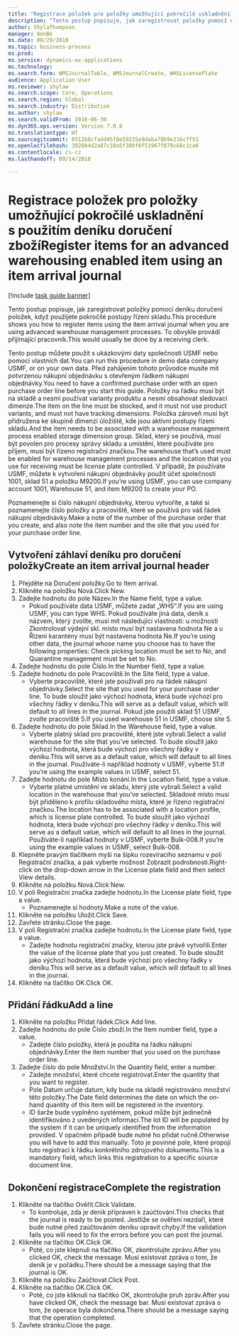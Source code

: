 ```yaml
--- 
title: "Registrace položek pro položky umožňující pokročilé uskladnění s použitím deníku doručení zboží"
description: "Tento postup popisuje, jak zaregistrovat položky pomocí deníku doručení položek, když použijete pokročilé postupy řízení skladu."
author: ShylaThompson
manager: AnnBe
ms.date: 08/29/2018
ms.topic: business-process
ms.prod: 
ms.service: dynamics-ax-applications
ms.technology: 
ms.search.form: WMSJournalTable, WMSJournalCreate, WHSLicensePlate
audience: Application User
ms.reviewer: shylaw
ms.search.scope: Core, Operations
ms.search.region: Global
ms.search.industry: Distribution
ms.author: shylaw
ms.search.validFrom: 2016-06-30
ms.dyn365.ops.version: Version 7.0.0
ms.translationtype: HT
ms.sourcegitcommit: 0312b8cfadd45f8e59225e9daba78b9e216cff51
ms.openlocfilehash: 392884d2a87c10a5f38bf6f51967f879c68c1ca6
ms.contentlocale: cs-cz
ms.lasthandoff: 09/14/2018

---
```

# <a name="register-items-for-an-advanced-warehousing-enabled-item-using-an-item-arrival-journal"></a><span data-ttu-id="2b08f-103">Registrace položek pro položky umožňující pokročilé uskladnění s použitím deníku doručení zboží</span><span class="sxs-lookup"><span data-stu-id="2b08f-103">Register items for an advanced warehousing enabled item using an item arrival journal</span></span>

[!include [task guide banner](../../includes/task-guide-banner.md)]

<span data-ttu-id="2b08f-104">Tento postup popisuje, jak zaregistrovat položky pomocí deníku doručení položek, když použijete pokročilé postupy řízení skladu.</span><span class="sxs-lookup"><span data-stu-id="2b08f-104">This procedure shows you how to register items using the item arrival journal when you are using advanced warehouse management processes.</span></span> <span data-ttu-id="2b08f-105">To obvykle provádí přijímající pracovník.</span><span class="sxs-lookup"><span data-stu-id="2b08f-105">This would usually be done by a receiving clerk.</span></span> 

<span data-ttu-id="2b08f-106">Tento postup můžete použít s ukázkovými daty společnosti USMF nebo pomocí vlastních dat.</span><span class="sxs-lookup"><span data-stu-id="2b08f-106">You can run this procedure in demo data company USMF, or on your own data.</span></span> <span data-ttu-id="2b08f-107">Před zahájením tohoto průvodce musíte mít potvrzenou nákupní objednávku s otevřeným řádkem nákupní objednávky.</span><span class="sxs-lookup"><span data-stu-id="2b08f-107">You need to have a confirmed purchase order with an open purchase order line before you start this guide.</span></span> <span data-ttu-id="2b08f-108">Položky na řádku musí být na skladě a nesmí používat varianty produktu a nesmí obsahovat sledovací dimenze.</span><span class="sxs-lookup"><span data-stu-id="2b08f-108">The item on the line must be stocked, and it must not use product variants, and must not have tracking dimensions.</span></span> <span data-ttu-id="2b08f-109">Položka zároveň musí být přidružena ke skupině dimenzí úložiště, kde jsou aktivní postupy řízení skladu.</span><span class="sxs-lookup"><span data-stu-id="2b08f-109">And the item needs to be associated with a warehouse management process enabled storage dimension group.</span></span> <span data-ttu-id="2b08f-110">Sklad, který se používá, musí být povolen pro procesy správy skladu a umístění, které používáte pro příjem, musí být řízeno registrační značkou.</span><span class="sxs-lookup"><span data-stu-id="2b08f-110">The warehouse that’s used must be enabled for warehouse management processes and the location that you use for receiving must be license plate controlled.</span></span> <span data-ttu-id="2b08f-111">V případě, že používáte USMF, můžete k vytvoření nákupní objednávky použít účet společnosti 1001, sklad 51 a položku M9200.</span><span class="sxs-lookup"><span data-stu-id="2b08f-111">If you’re using USMF, you can use company account 1001, Warehouse 51, and item M9200 to create your PO.</span></span> 

<span data-ttu-id="2b08f-112">Poznamenejte si číslo nákupní objednávky, kterou vytvoříte, a také si poznamenejte číslo položky a pracoviště, které se používá pro váš řádek nákupní objednávky.</span><span class="sxs-lookup"><span data-stu-id="2b08f-112">Make a note of the number of the purchase order that you create, and also note the item number and the site that you used for your purchase order line.</span></span>


## <a name="create-an-item-arrival-journal-header"></a><span data-ttu-id="2b08f-113">Vytvoření záhlaví deníku pro doručení položky</span><span class="sxs-lookup"><span data-stu-id="2b08f-113">Create an item arrival journal header</span></span>
1. <span data-ttu-id="2b08f-114">Přejděte na Doručení položky.</span><span class="sxs-lookup"><span data-stu-id="2b08f-114">Go to Item arrival.</span></span>
2. <span data-ttu-id="2b08f-115">Klikněte na položku Nová.</span><span class="sxs-lookup"><span data-stu-id="2b08f-115">Click New.</span></span>
3. <span data-ttu-id="2b08f-116">Zadejte hodnotu do pole Název.</span><span class="sxs-lookup"><span data-stu-id="2b08f-116">In the Name field, type a value.</span></span>
    * <span data-ttu-id="2b08f-117">Pokud používáte data USMF, můžete zadat „WHS“.</span><span class="sxs-lookup"><span data-stu-id="2b08f-117">If you are using USMF, you can type WHS.</span></span> <span data-ttu-id="2b08f-118">Pokud používáte jiná data, deník s názvem, který zvolíte, musí mít následující vlastnosti: u možnosti Zkontrolovat výdejní skl. místo musí být nastavena hodnota Ne a u Řízení karantény musí být nastavena hodnota Ne.</span><span class="sxs-lookup"><span data-stu-id="2b08f-118">If you’re using other data, the journal whose name you choose has to have the following properties: Check picking location must be set to No, and Quarantine management must be set to No.</span></span>  
4. <span data-ttu-id="2b08f-119">Zadejte hodnotu do pole Číslo.</span><span class="sxs-lookup"><span data-stu-id="2b08f-119">In the Number field, type a value.</span></span>
5. <span data-ttu-id="2b08f-120">Zadejte hodnotu do pole Pracoviště.</span><span class="sxs-lookup"><span data-stu-id="2b08f-120">In the Site field, type a value.</span></span>
    * <span data-ttu-id="2b08f-121">Vyberte pracoviště, které jste používali pro na řádek nákupní objednávky.</span><span class="sxs-lookup"><span data-stu-id="2b08f-121">Select the site that you used for your purchase order line.</span></span> <span data-ttu-id="2b08f-122">To bude sloužit jako výchozí hodnota, která bude výchozí pro všechny řádky v deníku.</span><span class="sxs-lookup"><span data-stu-id="2b08f-122">This will serve as a default value, which will default to all lines in the journal.</span></span> <span data-ttu-id="2b08f-123">Pokud jste použili sklad 51 USMF, zvolte pracoviště 5.</span><span class="sxs-lookup"><span data-stu-id="2b08f-123">If you used warehouse 51 in USMF, choose site 5.</span></span>  
6. <span data-ttu-id="2b08f-124">Zadejte hodnotu do pole Sklad.</span><span class="sxs-lookup"><span data-stu-id="2b08f-124">In the Warehouse field, type a value.</span></span>
    * <span data-ttu-id="2b08f-125">Vyberte platný sklad pro pracoviště, které jste vybrali.</span><span class="sxs-lookup"><span data-stu-id="2b08f-125">Select a valid warehouse for the site that you’ve selected.</span></span> <span data-ttu-id="2b08f-126">To bude sloužit jako výchozí hodnota, která bude výchozí pro všechny řádky v deníku.</span><span class="sxs-lookup"><span data-stu-id="2b08f-126">This will serve as a default value, which will default to all lines in the journal.</span></span> <span data-ttu-id="2b08f-127">Používáte-li například hodnoty v USMF, vyberte 51.</span><span class="sxs-lookup"><span data-stu-id="2b08f-127">If you’re using the example values in USMF, select 51.</span></span>  
7. <span data-ttu-id="2b08f-128">Zadejte hodnotu do pole Místo konání.</span><span class="sxs-lookup"><span data-stu-id="2b08f-128">In the Location field, type a value.</span></span>
    * <span data-ttu-id="2b08f-129">Vyberte platné umístění ve skladu, který jste vybrali.</span><span class="sxs-lookup"><span data-stu-id="2b08f-129">Select a valid location in the warehouse that you’ve selected.</span></span> <span data-ttu-id="2b08f-130">Skladové místo musí být přiděleno k profilu skladového místa, které je řízeno registrační značkou.</span><span class="sxs-lookup"><span data-stu-id="2b08f-130">The location has to be associated with a location profile, which is license plate controlled.</span></span> <span data-ttu-id="2b08f-131">To bude sloužit jako výchozí hodnota, která bude výchozí pro všechny řádky v deníku.</span><span class="sxs-lookup"><span data-stu-id="2b08f-131">This will serve as a default value, which will default to all lines in the journal.</span></span> <span data-ttu-id="2b08f-132">Používáte-li například hodnoty v USMF, vyberte Bulk-008.</span><span class="sxs-lookup"><span data-stu-id="2b08f-132">If you’re using the example values in USMF, select Bulk-008.</span></span>  
8. <span data-ttu-id="2b08f-133">Klepněte pravým tlačítkem myši na šipku rozevíracího seznamu v poli Registrační značka, a pak vyberte možnost Zobrazit podrobnosti.</span><span class="sxs-lookup"><span data-stu-id="2b08f-133">Right-click on the drop-down arrow in the License plate field and then select View details.</span></span>
9. <span data-ttu-id="2b08f-134">Klikněte na položku Nová.</span><span class="sxs-lookup"><span data-stu-id="2b08f-134">Click New.</span></span>
10. <span data-ttu-id="2b08f-135">V poli Registrační značka zadejte hodnotu.</span><span class="sxs-lookup"><span data-stu-id="2b08f-135">In the License plate field, type a value.</span></span>
    * <span data-ttu-id="2b08f-136">Poznamenejte si hodnoty.</span><span class="sxs-lookup"><span data-stu-id="2b08f-136">Make a note of the value.</span></span>  
11. <span data-ttu-id="2b08f-137">Klikněte na položku Uložit.</span><span class="sxs-lookup"><span data-stu-id="2b08f-137">Click Save.</span></span>
12. <span data-ttu-id="2b08f-138">Zavřete stránku.</span><span class="sxs-lookup"><span data-stu-id="2b08f-138">Close the page.</span></span>
13. <span data-ttu-id="2b08f-139">V poli Registrační značka zadejte hodnotu.</span><span class="sxs-lookup"><span data-stu-id="2b08f-139">In the License plate field, type a value.</span></span>
    * <span data-ttu-id="2b08f-140">Zadejte hodnotu registrační značky, kterou jste právě vytvořili.</span><span class="sxs-lookup"><span data-stu-id="2b08f-140">Enter the value of the license plate that you just created.</span></span> <span data-ttu-id="2b08f-141">To bude sloužit jako výchozí hodnota, která bude výchozí pro všechny řádky v deníku.</span><span class="sxs-lookup"><span data-stu-id="2b08f-141">This will serve as a default value, which will default to all lines in the journal.</span></span>  
14. <span data-ttu-id="2b08f-142">Klikněte na tlačítko OK.</span><span class="sxs-lookup"><span data-stu-id="2b08f-142">Click OK.</span></span>

## <a name="add-a-line"></a><span data-ttu-id="2b08f-143">Přidání řádku</span><span class="sxs-lookup"><span data-stu-id="2b08f-143">Add a line</span></span>
1. <span data-ttu-id="2b08f-144">Klikněte na položku Přidat řádek.</span><span class="sxs-lookup"><span data-stu-id="2b08f-144">Click Add line.</span></span>
2. <span data-ttu-id="2b08f-145">Zadejte hodnotu do pole Číslo zboží.</span><span class="sxs-lookup"><span data-stu-id="2b08f-145">In the Item number field, type a value.</span></span>
    * <span data-ttu-id="2b08f-146">Zadejte číslo položky, která je použita na řádku nákupní objednávky.</span><span class="sxs-lookup"><span data-stu-id="2b08f-146">Enter the item number that you used on the purchase order line.</span></span>  
3. <span data-ttu-id="2b08f-147">Zadejte číslo do pole Množství.</span><span class="sxs-lookup"><span data-stu-id="2b08f-147">In the Quantity field, enter a number.</span></span>
    * <span data-ttu-id="2b08f-148">Zadejte množství, které chcete registrovat.</span><span class="sxs-lookup"><span data-stu-id="2b08f-148">Enter the quantity that you want to register.</span></span>  
    * <span data-ttu-id="2b08f-149">Pole Datum určuje datum, kdy bude na skladě registrováno množství této položky.</span><span class="sxs-lookup"><span data-stu-id="2b08f-149">The Date field determines the date on which the on-hand quantity of this item will be registered in the inventory.</span></span>  
    * <span data-ttu-id="2b08f-150">ID šarže bude vyplněno systémem, pokud může být jedinečně identifikováno z uvedených informací.</span><span class="sxs-lookup"><span data-stu-id="2b08f-150">The lot ID will be populated by the system if it can be uniquely identified from the information provided.</span></span> <span data-ttu-id="2b08f-151">V opačném případě bude nutné ho přidat ručně.</span><span class="sxs-lookup"><span data-stu-id="2b08f-151">Otherwise you will have to add this manually.</span></span> <span data-ttu-id="2b08f-152">Toto je povinné pole, které propojí tuto registraci k řádku konkrétního zdrojového dokumentu.</span><span class="sxs-lookup"><span data-stu-id="2b08f-152">This is a mandatory field, which links this registration to a specific source document line.</span></span>  

## <a name="complete-the-registration"></a><span data-ttu-id="2b08f-153">Dokončení registrace</span><span class="sxs-lookup"><span data-stu-id="2b08f-153">Complete the registration</span></span>
1. <span data-ttu-id="2b08f-154">Klikněte na tlačítko Ověřit.</span><span class="sxs-lookup"><span data-stu-id="2b08f-154">Click Validate.</span></span>
    * <span data-ttu-id="2b08f-155">To kontroluje, zda je deník připraven k zaúčtování.</span><span class="sxs-lookup"><span data-stu-id="2b08f-155">This checks that the journal is ready to be posted.</span></span> <span data-ttu-id="2b08f-156">Jestliže se ověření nezdaří, které bude nutné před zaúčtováním deníku opravit chyby.</span><span class="sxs-lookup"><span data-stu-id="2b08f-156">If the validation fails you will need to fix the errors before you can post the journal.</span></span>  
2. <span data-ttu-id="2b08f-157">Klikněte na tlačítko OK.</span><span class="sxs-lookup"><span data-stu-id="2b08f-157">Click OK.</span></span>
    * <span data-ttu-id="2b08f-158">Poté, co jste klepnuli na tlačítko OK, zkontrolujte zprávu.</span><span class="sxs-lookup"><span data-stu-id="2b08f-158">After you clicked OK, check the message.</span></span> <span data-ttu-id="2b08f-159">Musí existovat zpráva o tom, že deník je v pořádku.</span><span class="sxs-lookup"><span data-stu-id="2b08f-159">There should be a message saying that the journal is OK.</span></span>  
3. <span data-ttu-id="2b08f-160">Klikněte na položku Zaúčtovat.</span><span class="sxs-lookup"><span data-stu-id="2b08f-160">Click Post.</span></span>
4. <span data-ttu-id="2b08f-161">Klikněte na tlačítko OK.</span><span class="sxs-lookup"><span data-stu-id="2b08f-161">Click OK.</span></span>
    * <span data-ttu-id="2b08f-162">Poté, co jste kliknuli na tlačítko OK, zkontrolujte pruh zpráv.</span><span class="sxs-lookup"><span data-stu-id="2b08f-162">After you have clicked OK, check the message bar.</span></span> <span data-ttu-id="2b08f-163">Musí existovat zpráva o tom, že operace byla dokončena.</span><span class="sxs-lookup"><span data-stu-id="2b08f-163">There should be a message saying that the operation completed.</span></span>  
5. <span data-ttu-id="2b08f-164">Zavřete stránku.</span><span class="sxs-lookup"><span data-stu-id="2b08f-164">Close the page.</span></span>


